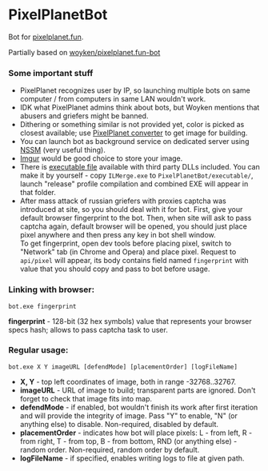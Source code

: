 # PixelPlanetBot
Bot for [pixelplanet.fun](https://pixelplanet.fun).

Partially based on [woyken/pixelplanet.fun-bot](https://github.com/Woyken/pixelplanet.fun-bot/)

### Some important stuff
- PixelPlanet recognizes user by IP, so launching multiple bots on same computer / from computers in same LAN wouldn't work.
- IDK what PixelPlanet admins think about bots, but Woyken mentions that abusers and griefers might be banned.
- Dithering or something similar is not provided yet, color is picked as closest available; use [PixelPlanet converter](https://pixelplanet.fun/convert) to get image for building.
- You can launch bot as background service on dedicated server using [NSSM](http://nssm.cc/) (very useful thing).
- [Imgur](https://imgur.com/upload) would be good choice to store your image.
- There is [executable file](https://raw.githubusercontent.com/Topinambur223606/PixelPlanetBot/master/PixelPlanetBot/executable/PixelPlanetBot.exe) available with third party DLLs included. You can make it by yourself - copy ```ILMerge.exe``` to ```PixelPlanetBot/executable/```, launch "release" profile compilation and combined EXE will appear in that folder.
- After mass attack of russian griefers with proxies captcha was introduced at site, so you should deal with it for bot. First, give your default browser fingerprint to the bot. Then, when site will ask to pass captcha again, default browser will be opened, you should just place pixel anywhere and then press any key in bot shell window.  
To get fingerprint, open dev tools before placing pixel, switch to "Network" tab (in Chrome and Opera) and place pixel. Request to ```api/pixel``` will appear, its body contains field named ```fingerprint``` with value that you should copy and pass to bot before usage.

### Linking with browser:
```batch
bot.exe fingerprint
```  
**fingerprint** - 128-bit (32 hex symbols) value that represents your browser specs hash; allows to pass captcha task to user.

### Regular usage:
```batch
bot.exe X Y imageURL [defendMode] [placementOrder] [logFileName]
```  

- **X, Y** - top left coordinates of image, both in range -32768..32767.
- **imageURL** - URL of image to build; transparent parts are ignored. Don't forget to check that image fits into map.  
- **defendMode** - if enabled, bot wouldn't finish its work after first iteration and will provide the integrity of image. Pass "Y" to enable, "N" (or anything else) to disable. Non-required, disabled by default.
- **placementOrder** - indicates how bot will place pixels: L - from left, R - from right, T - from top, B - from bottom, RND (or anything else) - random order. Non-required, random order by default.
- **logFileName** - if specified, enables writing logs to file at given path.
